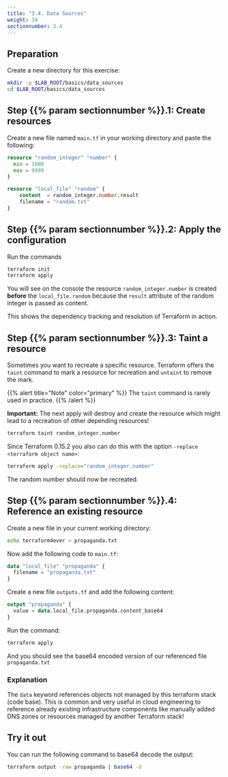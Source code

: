 ```yaml
---
title: "3.4. Data Sources"
weight: 34
sectionnumber: 3.4
---
```



## Preparation

Create a new directory for this exercise:

```bash
mkdir -p $LAB_ROOT/basics/data_sources
cd $LAB_ROOT/basics/data_sources
```


## Step {{% param sectionnumber %}}.1: Create resources

Create a new file named `main.tf` in your working directory and paste the following:

```terraform
resource "random_integer" "number" {
  min = 1000
  max = 9999
}

resource "local_file" "random" {
    content  = random_integer.number.result
    filename = "random.txt"
}
```


## Step {{% param sectionnumber %}}.2: Apply the configuration

Run the commands

```bash
terraform init
terraform apply
```

You will see on the console the resource `random_integer.number` is created **before**
the `local_file.random` because the `result` attribute of the random integer is passed as content.

This shows the dependency tracking and resolution of Terraform in action.


## Step {{% param sectionnumber %}}.3: Taint a resource

Sometimes you want to recreate a specific resource. Terraform offers the `taint` command to
mark a resource for recreation and `untaint` to remove the mark.

{{% alert title="Note" color="primary" %}}
The `taint` command is rarely used in practice.
{{% /alert %}}

**Important:** The next apply will destroy and create the resource which might lead to a recreation of
other depending resources!

```bash
terraform taint random_integer.number
```

Since Terraform 0.15.2 you also can do this with the option `-replace <terraform object name>`:

```bash
terraform apply -replace="random_integer.number"
```

The random number should now be recreated.


## Step {{% param sectionnumber %}}.4: Reference an existing resource

Create a new file in your current working directory:

```bash
echo terraform4ever > propaganda.txt
```

Now add the following code to `main.tf`:

```terraform
data "local_file" "propaganda" {
  filename = "propaganda.txt"
}
```

Create a new file `outputs.tf` and add the following content:

```terraform
output "propaganda" {
  value = data.local_file.propaganda.content_base64
}
```

Run the command:

```bash
terraform apply
```

And you should see the base64 encoded version of our referenced file `propaganda.txt`


### Explanation

The `data` keyword references objects not managed by this terraform stack (code base).
This is common and very useful in cloud engineering to reference already existing infrastructure
components like manually added DNS zones or resources managed by another Terraform stack!


## Try it out

You can run the following command to base64 decode the output:

```bash
terraform output -raw propaganda | base64 -d
```
